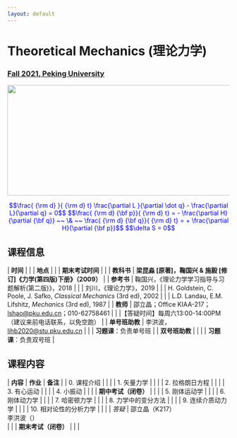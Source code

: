 ```yaml
---
layout: default
---
```


<style>
table {
  font-family: arial, sans-serif;
  border-collapse: collapse;
  width: 100%;
}

td, th {
  border: 1px solid #dddddd;
  text-align: left;
  padding: 8px;
}

tr:nth-child(odd) {
  background-color: #dddddd;
}
</style>

# <b>Theoretical Mechanics (理论力学)</b>

### <u>Fall 2021, Peking University</u>

<div style="display: flex; justify-content: center;">
<img src="http://friendshao.github.io/teaching/thmech19/thmech.png" width="550" height="250">
</div>


<p align="center">
<font color="blue">
$$\frac{ {\rm d} }{ {\rm d} t} \frac{\partial L }{\partial \dot q} - \frac{\partial L}{\partial q}  = 0$$
$$\frac{ {\rm d} {\bf p}}{ {\rm d} t} = - \frac{\partial H}{\partial {\bf q}} ~~ \& ~~ \frac{ {\rm d} {\bf q}}{ {\rm d} t} = + \frac{\partial H}{\partial {\bf p}}$$
$$\delta S = 0$$
</font>
</p>


## 课程信息

| **时间** |  |
| **地点** | |
| **期末考试时间** |  |
| **教科书** | **梁昆淼 [原著]，鞠国兴 & 施毅 [修订]《力学(第四版)下册》（2009）** |
| **参考书** | 鞠国兴，《理论力学学习指导与习题解析(第二版)》，2018 |
| | 刘川，《理论力学》，2019 |
| | H. Goldstein, C. Poole, J. Safko, *Classical Mechanics* (3rd ed), 2002 |
| | L.D. Landau, E.M. Lifshitz, *Mechanics* (3rd ed), 1987 |
| **教师** | 邵立晶；Office KIAA-217；lshao@pku.edu.cn；010-62758461 | 
| |【答疑时间】每周六13:00-14:00PM（建议来前电话联系，以免空跑） |
| **单号班助教** | 李洪波，lihb2020@stu.pku.edu.cn |
| | **习题课**：负责单号班 |
| **双号班助教** | |
| | **习题课**：负责双号班 |

<p></p>

## 课程内容

| **内容** | **作业** | **备注** |
| 0. 课程介绍 | | |
| 1. 矢量力学 | | |
| 2. 拉格朗日方程 | | |
| 3. 有心运动 | | |
| 4. 小振动 | | |
| **期中考试（闭卷）** |  |  |
| 5. 刚体运动学 | | |
| 6. 刚体动力学 | | |
| 7. 哈密顿力学 | | |
| 8. 力学中的变分方法 | | |
| 9. 连续介质动力学 | | |
| 10. 相对论性的分析力学 | | |
| *答疑* | 邵立晶（K217）<br>李洪波（）<br> |  | 
| **期末考试（闭卷）** | | |

<script type="text/x-mathjax-config">
  MathJax.Hub.Config({
    tex2jax: {
      inlineMath: [ ['$','$'] ],
      processEscapes: true
    }
  });
</script>
<script type="text/javascript" src="https://cdn.mathjax.org/mathjax/latest/MathJax.js?config=TeX-AMS-MML_HTMLorMML">
</script>


